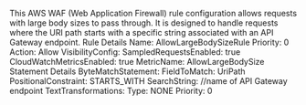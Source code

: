 This AWS WAF (Web Application Firewall) rule configuration allows requests with large body sizes to pass through. It is designed to handle requests where the URI path starts with a specific string associated with an API Gateway endpoint.
Rule Details
Name: AllowLargeBodySizeRule
Priority: 0
Action: Allow
VisibilityConfig:
SampledRequestsEnabled: true
CloudWatchMetricsEnabled: true
MetricName: AllowLargeBodySize
Statement Details
ByteMatchStatement:
FieldToMatch:
UriPath
PositionalConstraint: STARTS_WITH
SearchString: //name of API Gateway endpoint
TextTransformations:
Type: NONE
Priority: 0
